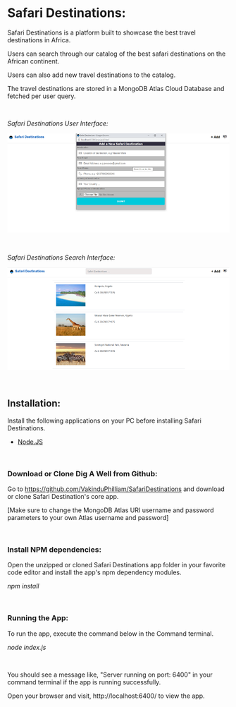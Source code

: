 
# Safari Destinations:

Safari Destinations is a platform built to showcase the best travel destinations in Africa.

Users can search through our catalog of the best safari destinations on the African continent.

Users can also add new travel destinations to the catalog.

The travel destinations are stored in a MongoDB Atlas Cloud Database and fetched per user query.

<br/>

_Safari Destinations User Interface:_

![Safari Destinations](/public/ui.png)

</br>

_Safari Destinations Search Interface:_

![Safari Destinations](/public/search.png)

<br/>

## Installation:

Install the following applications on your PC before installing Safari Destinations.

- [Node.JS](https://nodejs.org/en/download/current/)

</br>

### Download or Clone Dig A Well from Github:

Go to https://github.com/VakinduPhilliam/SafariDestinations and download or clone Safari Destination's core app.

[Make sure to change the MongoDB Atlas URI username and password parameters to your own Atlas username and password]

</br>

### Install NPM dependencies:

Open the unzipped or cloned Safari Destinations app folder in your favorite code editor and install the app's npm dependency modules. 

_npm install_

</br>

### Running the App:

To run the app, execute the command below in the Command terminal. 

_node index.js_

</br>

You should see a message like, "Server running on port: 6400" in your command terminal if the app is running successfully.

Open your browser and visit, http://localhost:6400/ to view the app.


